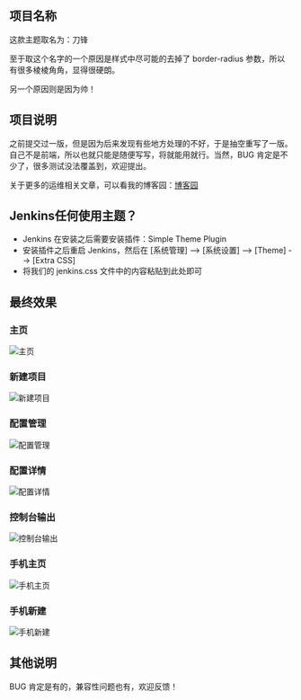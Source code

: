 ## 项目名称

这款主题取名为：刀锋

至于取这个名字的一个原因是样式中尽可能的去掉了 border-radius 参数，所以有很多棱棱角角，显得很硬朗。

另一个原因则是因为帅！

## 项目说明

之前提交过一版，但是因为后来发现有些地方处理的不好，于是抽空重写了一版。自己不是前端，所以也就只能是随便写写，将就能用就行。当然，BUG 肯定是不少了，很多测试没法覆盖到，欢迎提出。

关于更多的运维相关文章，可以看我的博客园：[博客园](https://www.cnblogs.com/Dy1an "博客园")

## Jenkins任何使用主题？

* Jenkins 在安装之后需要安装插件：Simple Theme Plugin
* 安装插件之后重启 Jenkins，然后在 [系统管理] --> [系统设置] --> [Theme] --> [Extra CSS]
* 将我们的 jenkins.css 文件中的内容粘贴到此处即可

## 最终效果

### 主页

![主页](image/主页.jpg)

### 新建项目

![新建项目](image/新建项目.jpg)

### 配置管理

![配置管理](image/配置管理.jpg)

### 配置详情

![配置详情](image/配置详情.jpg)

### 控制台输出

![控制台输出](image/控制台输出.jpg)

### 手机主页
![手机主页](image/手机主页.jpg)

### 手机新建
![手机新建](image/手机新建.jpg)

## 其他说明

BUG 肯定是有的，兼容性问题也有，欢迎反馈！

